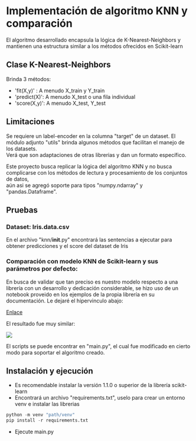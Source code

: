# Implementación de algoritmo KNN y comparación

El algoritmo desarrollado encapsula la lógica de K-Nearest-Neighbors y mantienen una estructura similar a los métodos ofrecidos en Scikit-learn

## Clase K-Nearest-Neighbors
Brinda 3 métodos:
- 'fit(X,y)' : A menudo X_train y Y_train
- 'predict(X)': A menudo X_test o una fila individual 
- 'score(X,y)': A menudo X_test, Y_test

## Limitaciones
Se requiere un label-encoder en la columna "target" de un dataset. El módulo adjunto "utils" brinda algunos métodos que facilitan el manejo de los datasets.  
Verá que son adaptaciones de otras librerias y dan un formato específico.

Este proyecto busca replicar la lógica del algoritmo KNN y no busca complicarse con los métodos de lectura y procesamiento de los conjuntos de datos,  
aún asi se agregó soporte para tipos "numpy.ndarray" y "pandas.Dataframe".

## Pruebas

### Dataset: Iris.data.csv
En el archivo "knn/__init__.py" encontrará las sentencias a ejecutar para obtener predicciones y el score del dataset de Iris

### Comparación con modelo KNN de Scikit-learn y sus parámetros por defecto:
En busca de validar que tan preciso es nuestro modelo respecto a una librería con un desarrollo y dedicación considerable, se hizo uso de un notebook
proveido en los ejemplos de la propia librería en su documentación. Le dejaré el hipervinculo abajo:

[Enlace](https://scikit-learn.org/stable/auto_examples/classification/plot_classifier_comparison.html#sphx-glr-auto-examples-classification-plot-classifier-comparison-py)

El resultado fue muy similar:

<img src="results/comparative.png">

El scripts se puede encontrar en "main.py", el cual fue modificado en cierto modo para soportar el algoritmo creado.

## Instalación y ejecución
- Es recomendable instalar la versión 1.1.0 o superior de la librería scikit-learn
- Encontrará un archivo "requirements.txt", uselo para crear un entorno venv e instalar las librerias
```python
python -m venv "path/venv"
pip install -r requirements.txt
```
- Ejecute main.py




